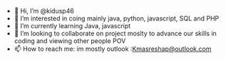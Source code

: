 - 👋 Hi, I’m @kidusp46
- 👀 I’m interested in coing mainly java, python, javascript, SQL and PHP
- 🌱 I’m currently learning Java, javascript
- 💞️ I’m looking to collaborate on project moslty to advance our skills in coding and viewing other people POV
- 📫 How to reach me: im mostly outlook :Kmasreshap@outlook.com

<!---
kidusp46/kidusp46 is a ✨ special ✨ repository because its `README.md` (this file) appears on your GitHub profile.
You can click the Preview link to take a look at your changes.
--->
